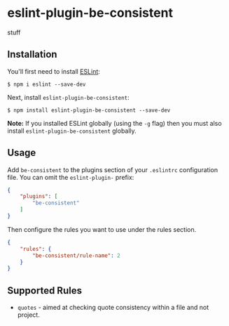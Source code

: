 # eslint-plugin-be-consistent

stuff

## Installation

You'll first need to install [ESLint](http://eslint.org):

```
$ npm i eslint --save-dev
```

Next, install `eslint-plugin-be-consistent`:

```
$ npm install eslint-plugin-be-consistent --save-dev
```

**Note:** If you installed ESLint globally (using the `-g` flag) then you must also install `eslint-plugin-be-consistent` globally.

## Usage

Add `be-consistent` to the plugins section of your `.eslintrc` configuration file. You can omit the `eslint-plugin-` prefix:

```json
{
    "plugins": [
        "be-consistent"
    ]
}
```


Then configure the rules you want to use under the rules section.

```json
{
    "rules": {
        "be-consistent/rule-name": 2
    }
}
```

## Supported Rules

* `quotes` - aimed at checking quote consistency within a file and not project.





